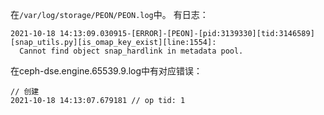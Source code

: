 在`/var/log/storage/PEON/PEON.log`中。
有日志：
```
2021-10-18 14:13:09.030915-[ERROR]-[PEON]-[pid:3139330][tid:3146589][snap_utils.py][is_omap_key_exist][line:1554]:
  Cannot find object snap_hardlink in metadata pool.
```
在ceph-dse.engine.65539.9.log中有对应错误：
```
// 创建
2021-10-18 14:13:07.679181 // op tid: 1
